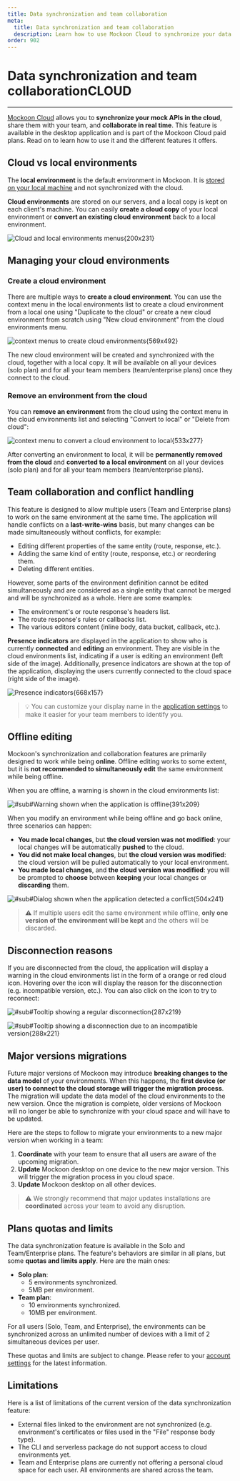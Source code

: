 ```yaml
---
title: Data synchronization and team collaboration
meta:
  title: Data synchronization and team collaboration
  description: Learn how to use Mockoon Cloud to synchronize your data across your team and collaborate on your mock API projects
order: 902
---
```


# Data synchronization and team collaboration<span className='badge text-bg-warning fs-4 align-text-top ms-2'>CLOUD</span>

---

[Mockoon Cloud](/cloud/) allows you to **synchronize your mock APIs in the cloud**, share them with your team, and **collaborate in real time**. This feature is available in the desktop application and is part of the Mockoon Cloud paid plans. Read on to learn how to use it and the different features it offers.

## Cloud vs local environments

The **local environment** is the default environment in Mockoon. It is [stored on your local machine](docs:mockoon-data-files/data-storage-location) and not synchronized with the cloud.

**Cloud environments** are stored on our servers, and a local copy is kept on each client's machine. You can easily **create a cloud copy** of your local environment or **convert an existing cloud environment** back to a local environment.

![Cloud and local environments menus{200x231}](docs-img:cloud-sync-menu.png)

## Managing your cloud environments

### Create a cloud environment

There are multiple ways to **create a cloud environment**. You can use the context menu in the local environments list to create a cloud environment from a local one using "Duplicate to the cloud" or create a new cloud environment from scratch using "New cloud environment" from the cloud environments menu.

![context menus to create cloud environments{569x492}](docs-img:create-cloud-environment.png)

The new cloud environment will be created and synchronized with the cloud, together with a local copy. It will be available on all your devices (solo plan) and for all your team members (team/enterprise plans) once they connect to the cloud.

### Remove an environment from the cloud

You can **remove an environment** from the cloud using the context menu in the cloud environments list and selecting "Convert to local" or "Delete from cloud":

![context menu to convert a cloud environment to local{533x277}](docs-img:convert-cloud-to-local.png)

After converting an environment to local, it will be **permanently removed from the cloud** and **converted to a local environment** on all your devices (solo plan) and for all your team members (team/enterprise plans).

## Team collaboration and conflict handling

This feature is designed to allow multiple users (Team and Enterprise plans) to work on the same environment at the same time. The application will handle conflicts on a **last-write-wins** basis, but many changes can be made simultaneously without conflicts, for example:

- Editing different properties of the same entity (route, response, etc.).
- Adding the same kind of entity (route, response, etc.) or reordering them.
- Deleting different entities.

However, some parts of the environment definition cannot be edited simultaneously and are considered as a single entity that cannot be merged and will be synchronized as a whole. Here are some examples:

- The environment's or route response's headers list.
- The route response's rules or callbacks list.
- The various editors content (inline body, data bucket, callback, etc.).

**Presence indicators** are displayed in the application to show who is currently **connected** and **editing** an environment. They are visible in the cloud environments list, indicating if a user is editing an environment (left side of the image). Additionally, presence indicators are shown at the top of the application, displaying the users currently connected to the cloud space (right side of the image).

![Presence indicators{668x157}](docs-img:presence-indicators.png)

> 💡 You can customize your display name in the [application settings](/account/info/) to make it easier for your team members to identify you.

## Offline editing

Mockoon's synchronization and collaboration features are primarily designed to work while being **online**. Offline editing works to some extent, but it is **not recommended to simultaneously edit** the same environment while being offline.

When you are offline, a warning is shown in the cloud environments list:

![#sub#Warning shown when the application is offline{391x209}](docs-img:offline-editing-warning.png)

When you modify an environment while being offline and go back online, three scenarios can happen:

- **You made local changes**, but **the cloud version was not modified**: your local changes will be automatically **pushed** to the cloud.
- **You did not make local changes**, but **the cloud version was modified**: the cloud version will be pulled automatically to your local environment.
- **You made local changes**, and **the cloud version was modified**: you will be prompted to **choose** between **keeping** your local changes or **discarding** them.

![#sub#Dialog shown when the application detected a conflict{504x241}](docs-img:offline-conflict-warning.png)

> ⚠️ If multiple users edit the same environment while offline, **only one version of the environment will be kept** and the others will be discarded.

## Disconnection reasons

If you are disconnected from the cloud, the application will display a warning in the cloud environments list in the form of a orange or red cloud icon. Hovering over the icon will display the reason for the disconnection (e.g. incompatible version, etc.). You can also click on the icon to try to reconnect:

![#sub#Tooltip showing a regular disconnection{287x219}](docs-img:offline-reason-disconnected.png)

![#sub#Tooltip showing a disconnection due to an incompatible version{288x221}](docs-img:offline-reason-incompatible-version.png)

## Major versions migrations

Future major versions of Mockoon may introduce **breaking changes to the data model** of your environments. When this happens, the **first device (or user) to connect to the cloud storage will trigger the migration process**. The migration will update the data model of the cloud environments to the new version. Once the migration is complete, older versions of Mockoon will no longer be able to synchronize with your cloud space and will have to be updated.

Here are the steps to follow to migrate your environments to a new major version when working in a team:

1. **Coordinate** with your team to ensure that all users are aware of the upcoming migration.
2. **Update** Mockoon desktop on one device to the new major version. This will trigger the migration process in you cloud space.
3. **Update** Mockoon desktop on all other devices.

> ⚠️ We strongly recommend that major updates installations are **coordinated** across your team to avoid any disruption.

## Plans quotas and limits

The data synchronization feature is available in the Solo and Team/Enterprise plans. The feature's behaviors are similar in all plans, but some **quotas and limits apply**. Here are the main ones:

- **Solo plan**:
  - 5 environments synchronized.
  - 5MB per environment.
- **Team plan**:
  - 10 environments synchronized.
  - 10MB per environment.

For all users (Solo, Team, and Enterprise), the environments can be synchronized across an unlimited number of devices with a limit of 2 simultaneous devices per user.

These quotas and limits are subject to change. Please refer to your [account settings](/account/subscription/) for the latest information.

## Limitations

Here is a list of limitations of the current version of the data synchronization feature:

- External files linked to the environment are not synchronized (e.g. environment's certificates or files used in the "File" response body type).
- The CLI and serverless package do not support access to cloud environments yet.
- Team and Enterprise plans are currently not offering a personal cloud space for each user. All environments are shared across the team.
